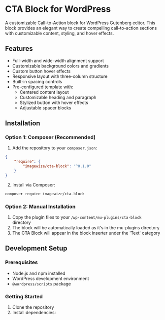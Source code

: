 # CTA Block for WordPress

A customizable Call-to-Action block for WordPress Gutenberg editor. This block provides an elegant way to create compelling call-to-action sections with customizable content, styling, and hover effects.

## Features

- Full-width and wide-width alignment support
- Customizable background colors and gradients
- Custom button hover effects
- Responsive layout with three-column structure
- Built-in spacing controls
- Pre-configured template with:
  - Centered content layout
  - Customizable heading and paragraph
  - Stylized button with hover effects
  - Adjustable spacer blocks

## Installation

### Option 1: Composer (Recommended)

1. Add the repository to your `composer.json`:
```json
{
    "require": {
        "imagewize/cta-block": "^0.1.0"
    }
}
```

2. Install via Composer:
```bash
composer require imagewize/cta-block
```

### Option 2: Manual Installation

1. Copy the plugin files to your `/wp-content/mu-plugins/cta-block` directory
2. The block will be automatically loaded as it's in the mu-plugins directory
3. The CTA Block will appear in the block inserter under the 'Text' category

## Development Setup

### Prerequisites

- Node.js and npm installed
- WordPress development environment
- `@wordpress/scripts` package

### Getting Started

1. Clone the repository
2. Install dependencies:
